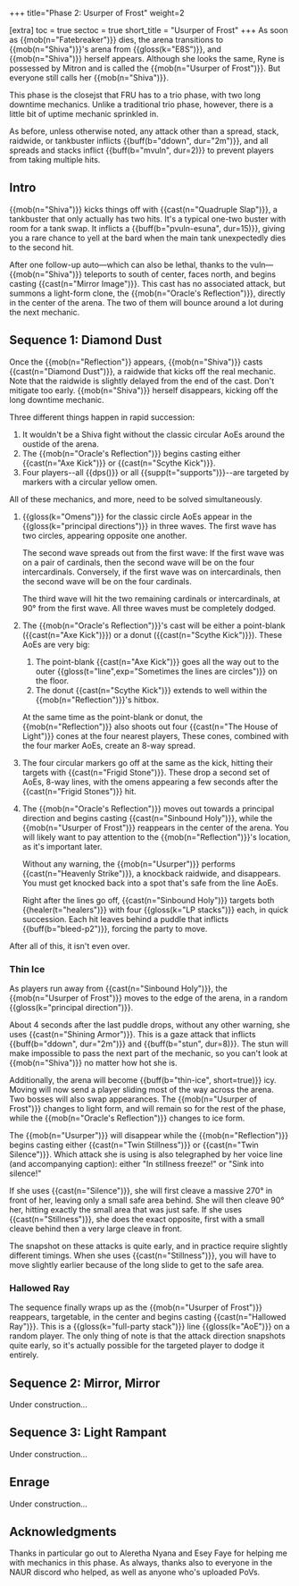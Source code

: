 +++
title="Phase 2: Usurper of Frost"
weight=2

[extra]
toc = true
sectoc = true
short_title = "Usurper of Frost"
+++
As soon as {{mob(n="Fatebreaker")}} dies, the arena transitions to {{mob(n="Shiva")}}'s arena from
{{gloss(k="E8S")}}, and {{mob(n="Shiva")}} herself appears.
Although she looks the same, Ryne is possessed by Mitron
and is called the {{mob(n="Usurper of Frost")}}.
But everyone still calls her {{mob(n="Shiva")}}.

This phase is the closejst that FRU has to a trio phase, with two long downtime mechanics.
Unlike a traditional trio phase, however, there is a little bit of uptime mechanic sprinkled in.

As before, unless otherwise noted, any attack
other than a spread, stack, raidwide, or tankbuster inflicts {{buff(b="ddown", dur="2m")}},
and all spreads and stacks inflict {{buff(b="mvuln", dur=2)}}
to prevent players from taking multiple hits.

## Intro

{{mob(n="Shiva")}} kicks things off with {{cast(n="Quadruple Slap")}},
a tankbuster that only actually has two hits.
It's a typical one-two buster with room for a tank swap.
It inflicts a {{buff(b="pvuln-esuna", dur=15)}},
giving you a rare chance to yell at the bard
when the main tank unexpectedly dies to the second hit.

After one follow-up auto—which can also be lethal, thanks to the vuln—{{mob(n="Shiva")}}
teleports to south of center, faces north, and begins casting {{cast(n="Mirror Image")}}.
This cast has no associated attack, but summons a light-form clone,
the {{mob(n="Oracle's Reflection")}}, directly in the center of the arena.
The two of them will bounce around a lot during the next mechanic.

## Sequence 1: Diamond Dust

Once the {{mob(n="Reflection"}} appears, {{mob(n="Shiva")}} casts {{cast(n="Diamond Dust")}},
a raidwide that kicks off the real mechanic.
Note that the raidwide is slightly delayed from the end of the cast.
Don't mitigate too early.
{{mob(n="Shiva")}} herself disappears, kicking off the long downtime mechanic.

Three different things happen in rapid succession:

1. It wouldn't be a Shiva fight without the classic circular AoEs
   around the oustide of the arena.
2. The {{mob(n="Oracle's Reflection")}} begins casting
   either {{cast(n="Axe Kick")}} or {{cast(n="Scythe Kick")}}.
3. Four players--all {{dps()}} or all {{supp(t="supports")}}--are
   targeted by markers with a circular yellow omen.

All of these mechanics, and more, need to be solved simultaneously.

1. {{gloss(k="Omens")}} for the classic circle AoEs
   appear in the {{gloss(k="principal directions")}} in three waves.
   The first wave has two circles, appearing opposite one another.

   The second wave spreads out from the first wave:
   If the first wave was on a pair of cardinals,
   then the second wave will be on the four intercardinals.
   Conversely, if the first wave was on intercardinals,
   then the second wave will be on the four cardinals.

   The third wave will hit the two remaining cardinals or intercardinals,
   at 90° from the first wave.
   All three waves must be completely dodged.

2. The {{mob(n="Oracle's Reflection")}}'s cast will be either
   a point-blank ({{cast(n="Axe Kick")}}) or a donut ({{cast(n="Scythe Kick")}}).
   These AoEs are very big:

      1. The point-blank {{cast(n="Axe Kick")}} goes all the way out to the outer
         {{gloss(t="line",exp="Sometimes the lines are circles")}} on the floor.
      2. The donut {{cast(n="Scythe Kick")}} extends
         to well within the {{mob(n="Reflection")}}'s hitbox.

   At the same time as the point-blank or donut,
   the {{mob(n="Reflection")}} also shoots out four {{cast(n="The House of Light")}} cones
   at the four nearest players,
   These cones, combined with the four marker AoEs, create an 8-way spread.

3. The four circular markers go off at the same as the kick,
   hitting their targets with {{cast(n="Frigid Stone")}}.
   These drop a second set of AoEs, 8-way lines,
   with the omens appearing a few seconds after the {{cast(n="Frigid Stones")}} hit.

4. The {{mob(n="Oracle's Reflection")}} moves out towards a principal direction
   and begins casting {{cast(n="Sinbound Holy")}},
   while the {{mob(n="Usurper of Frost")}} reappears in the center of the arena.
   You will likely want to pay attention to the {{mob(n="Reflection")}}'s location,
   as it's important later.

   Without any warning, the {{mob(n="Usurper")}} performs {{cast(n="Heavenly Strike")}},
   a knockback raidwide, and disappears.
   You must get knocked back into a spot that's safe from the line AoEs.

   Right after the lines go off,
   {{cast(n="Sinbound Holy")}} targets both {{healer(t="healers")}}
   with four {{gloss(k="LP stacks")}} each, in quick succession.
   Each hit leaves behind a puddle that inflicts {{buff(b="bleed-p2")}}, forcing the party to move.

After all of this, it isn't even over.

### Thin Ice

As players run away from {{cast(n="Sinbound Holy")}},
the {{mob(n="Usurper of Frost")}} moves to the edge of the arena,
in a random {{gloss(k="principal direction")}}.

About 4 seconds after the last puddle drops, without any other warning,
she uses {{cast(n="Shining Armor")}}.
This is a gaze attack that inflicts {{buff(b="ddown", dur="2m")}} and {{buff(b="stun", dur=8)}}.
The stun will make impossible to pass the next part of the mechanic,
so you can't look at {{mob(n="Shiva")}} no matter how hot she is.

Additionally, the arena will become {{buff(b="thin-ice", short=true)}} icy.
Moving will now send a player sliding most of the way across the arena.
Two bosses will also swap appearances.
The {{mob(n="Usurper of Frost")}} changes to light form,
and will remain so for the rest of the phase,
while the {{mob(n="Oracle's Reflection")}} changes to ice form.

The {{mob(n="Usurper")}} will disappear while the {{mob(n="Reflection")}} begins casting
either {{cast(n="Twin Stillness")}} or {{cast(n="Twin Silence")}}.
Which attack she is using is also telegraphed by her voice line (and accompanying caption):
either "In stillness freeze!" or "Sink into silence!"

If she uses {{cast(n="Silence")}}, she will first cleave a massive 270° in front of her,
leaving only a small safe area behind.
She will then cleave 90° her, hitting exactly the small area that was just safe.
If she uses {{cast(n="Stillness")}}, she does the exact opposite,
first with a small cleave behind then a very large cleave in front.

The snapshot on these attacks is quite early, and in practice require slightly different timings.
When she uses {{cast(n="Stillness")}},
you will have to move slightly earlier because of the long slide to get to the safe area.

### Hallowed Ray

The sequence finally wraps up as the {{mob(n="Usurper of Frost")}} reappears,
targetable, in the center and begins casting {{cast(n="Hallowed Ray")}}.
This is a {{gloss(k="full-party stack")}} line {{gloss(k="AoE")}} on a random player.
The only thing of note is that the attack direction snapshots quite early,
so it's actually possible for the targeted player to dodge it entirely.

## Sequence 2: Mirror, Mirror

Under construction...

## Sequence 3: Light Rampant

Under construction...

## Enrage

Under construction...

## Acknowledgments

Thanks in particular go out to Aleretha Nyana and Esey Faye
for helping me with mechanics in this phase.
As always, thanks also to everyone in the NAUR discord who helped,
as well as anyone who's uploaded PoVs.
